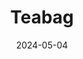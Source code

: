 ---
title: Teabag
fulltitle: Teabag
date: 2024-05-04
tags:
- 2024
characters:
- tzipora
categories:
- non-canon
- clothing & uniforms
keywords:
- 2024
rgb: 149, 195, 199
url: /stories/teabag/
image: /images/fullres/teabag.jpg
caption: She likes Thailand.
---